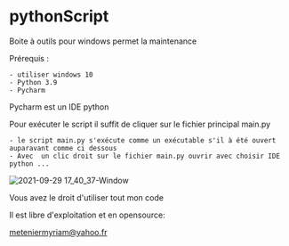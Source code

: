 # pythonScript
Boite à outils pour windows permet la maintenance 

Prérequis :

	- utiliser windows 10
	- Python 3.9
	- Pycharm
	
Pycharm est un IDE python 

Pour exécuter le script il suffit de cliquer sur le fichier principal main.py

	- le script main.py s'exécute comme un exécutable s'il à été ouvert auparavant comme ci dessous
	- Avec  un clic droit sur le fichier main.py ouvrir avec choisir IDE python ...



![2021-09-29 17_40_37-Window](https://user-images.githubusercontent.com/58040844/135306622-1b25dcf5-8366-4c22-9b3c-23ac450254ee.png)



Vous avez le droit d'utiliser tout mon code 

Il est libre d'exploitation et en opensource:

meteniermyriam@yahoo.fr
